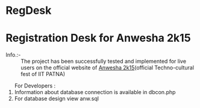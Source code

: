 RegDesk
=======

<h1>Registration Desk for Anwesha 2k15</h1>
<dl><di>Info.:-</di><dd>The project has been successfully tested and implemented for live users on the official website of <a href="http://2015.anwesha.info">Anwesha 2k15</a>(official Techno-cultural fest of IIT PATNA)</dd></dl>
<ol> For Developers : <br>
<li>Information about database connection is available in dbcon.php</li>
<li>For database design view anw.sql</li>
</ol>
